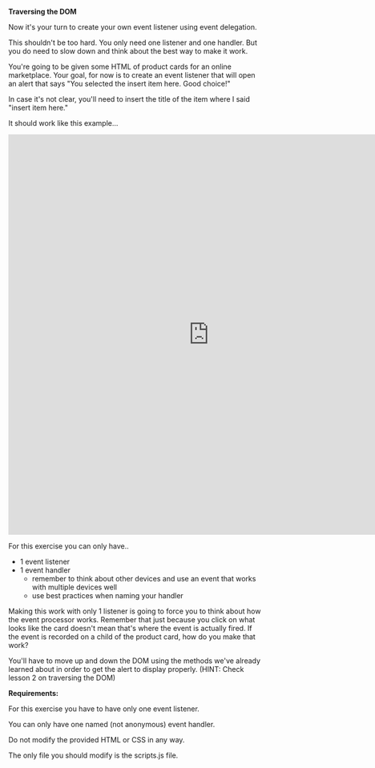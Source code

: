 **Traversing the DOM**

Now it's your turn to create your own event listener using event delegation.

This shouldn't be too hard. You only need one listener and one handler. But you do need to slow down and think about the best way to make it work.

You're going to be given some HTML of product cards for an online marketplace. Your goal, for now is to create an event listener that will open an alert that says "You selected the insert item here. Good choice!"

In case it's not clear, you'll need to insert the title of the item where I said "insert item here."

It should work like this example...

<iframe width="800" height="800" src="https://www.youtube.com/embed/sSqQczBOi3I" title="" frameborder="0" allow="accelerometer; autoplay; clipboard-write; encrypted-media; gyroscope; picture-in-picture; web-share" referrerpolicy="strict-origin-when-cross-origin" allowfullscreen></iframe>

For this exercise you can only have..
- 1 event listener
- 1 event handler
  - remember to think about other devices and use an event that works with multiple devices well
  - use best practices when naming your handler

Making this work with only 1 listener is going to force you to think about how the event processor works. Remember that just because you click on what looks like the card doesn't mean that's where the event is actually fired. If the event is recorded on a child of the product card, how do you make that work?

You'll have to move up and down the DOM using the methods we've already learned about in order to get the alert to display properly. (HINT: Check lesson 2 on traversing the DOM)

**Requirements:**

For this exercise you have to have only one event listener.

You can only have one named (not anonymous) event handler.

Do not modify the provided HTML or CSS in any way.

The only file you should modify is the scripts.js file.